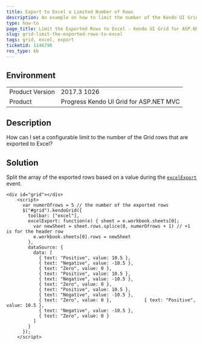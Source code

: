 ```yaml
---
title: Export to Excel a Limited Number of Rows
description: An example on how to limit the number of the Kendo UI Grid rows which are exported to Excel.
type: how-to
page_title: Limit the Exported Rows to Excel - Kendo UI Grid for ASP.NET MVC
slug: grid-limit-the-exported-rows-to-excel
tags: grid, excel, export
ticketid: 1146796
res_type: kb
---
```


## Environment

<table>
	<tr>
		<td>Product Version</td>
		<td>2017.3 1026</td>
	</tr>
	<tr>
		<td>Product</td>
		<td>Progress Kendo UI Grid for ASP.NET MVC</td>
	</tr>
</table>


## Description

How can I set a configurable limit to the number of the Grid rows that are exported to Excel?

## Solution

Split the array of the exported rows based on a value during the [`excelExport`](https://docs.telerik.com/kendo-ui/api/javascript/ui/grid/events/excelexport) event.  

```dojo
<div id="grid"></div>
    <script>
      var numerOfrows = 5 // the number of the exported rows
      $("#grid").kendoGrid({
        toolbar: ["excel"],
        excelExport: function(e) { sheet = e.workbook.sheets[0];
          var newSheet = sheet.rows.splice(0, numerOfrows + 1) // +1 is for the header row
          e.workbook.sheets[0].rows = newSheet
        },
        dataSource: {
          data: [
            { text: "Positive", value: 10.5 },
            { text: "Negative", value: -10.5 },
            { text: "Zero", value: 0 },
            { text: "Positive", value: 10.5 },
            { text: "Negative", value: -10.5 },
            { text: "Zero", value: 0 },
            { text: "Positive", value: 10.5 },
            { text: "Negative", value: -10.5 },
            { text: "Zero", value: 0 },            { text: "Positive", value: 10.5 },
            { text: "Negative", value: -10.5 },
            { text: "Zero", value: 0 }
          ]
        }
      });
    </script>
```
